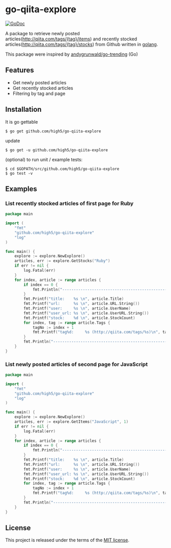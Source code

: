 # go-qiita-explore

[![GoDoc](https://godoc.org/github.com/high5/go-qiita-explore?status.svg)](https://godoc.org/github.com/high5/go-qiita-explore)

A package to retrieve newly posted articles(http://qiita.com/tags/{tag}/items) and recently stocked articles(http://qiita.com/tags/{tag}/stocks) from Github written in [golang](https://golang.org/).

This package were inspired by [andygrunwald/go-trending](https://github.com/andygrunwald/go-trending) (Go)

## Features

* Get newly posted articles
* Get recently stocked articles
* Filtering by tag and page

## Installation

It is go gettable

    $ go get github.com/high5/go-qiita-explore

update

    $ go get -u github.com/high5/go-qiita-explore		

(optional) to run unit / example tests:

    $ cd $GOPATH/src/github.com/high5/go-qiita-explore
    $ go test -v


## Examples

### List recently stocked articles of first page for Ruby

```go
package main

import (
	"fmt"
	"github.com/high5/go-qiita-explore"
	"log"
)

func main() {
	explore := explore.NewExplore()
	articles, err := explore.GetStocks("Ruby")
	if err != nil {
		log.Fatal(err)
	}
	for index, article := range articles {
		if index == 0 {
			fmt.Println("------------------------------------------------------------------------------")
		}
		fmt.Printf("title:    %s \n", article.Title)
		fmt.Printf("url:      %s \n", article.URL.String())
		fmt.Printf("user:     %s \n", article.UserName)
		fmt.Printf("user_url: %s \n", article.UserURL.String())
		fmt.Printf("stock:    %d \n", article.StockCount)
		for index, tag := range article.Tags {
			tagNo := index + 1
			fmt.Printf("tag%d:     %s (http://qiita.com/tags/%s)\n", tagNo, tag, tag)
		}
		fmt.Println("------------------------------------------------------------------------------")
	}
}
```


### List newly posted articles of second page for JavaScript

```go
package main

import (
	"fmt"
	"github.com/high5/go-qiita-explore"
	"log"
)

func main() {
	explore := explore.NewExplore()
	articles, err := explore.GetItems("JavaScript", 1)
	if err != nil {
		log.Fatal(err)
	}
	for index, article := range articles {
		if index == 0 {
			fmt.Println("------------------------------------------------------------------------------")
		}
		fmt.Printf("title:    %s \n", article.Title)
		fmt.Printf("url:      %s \n", article.URL.String())
		fmt.Printf("user:     %s \n", article.UserName)
		fmt.Printf("user_url: %s \n", article.UserURL.String())
		fmt.Printf("stock:    %d \n", article.StockCount)
		for index, tag := range article.Tags {
			tagNo := index + 1
			fmt.Printf("tag%d:     %s (http://qiita.com/tags/%s)\n", tagNo, tag, tag)
		}
		fmt.Println("------------------------------------------------------------------------------")
	}
}
```


## License

This project is released under the terms of the [MIT license](http://opensource.org/licenses/mit-license.php).
